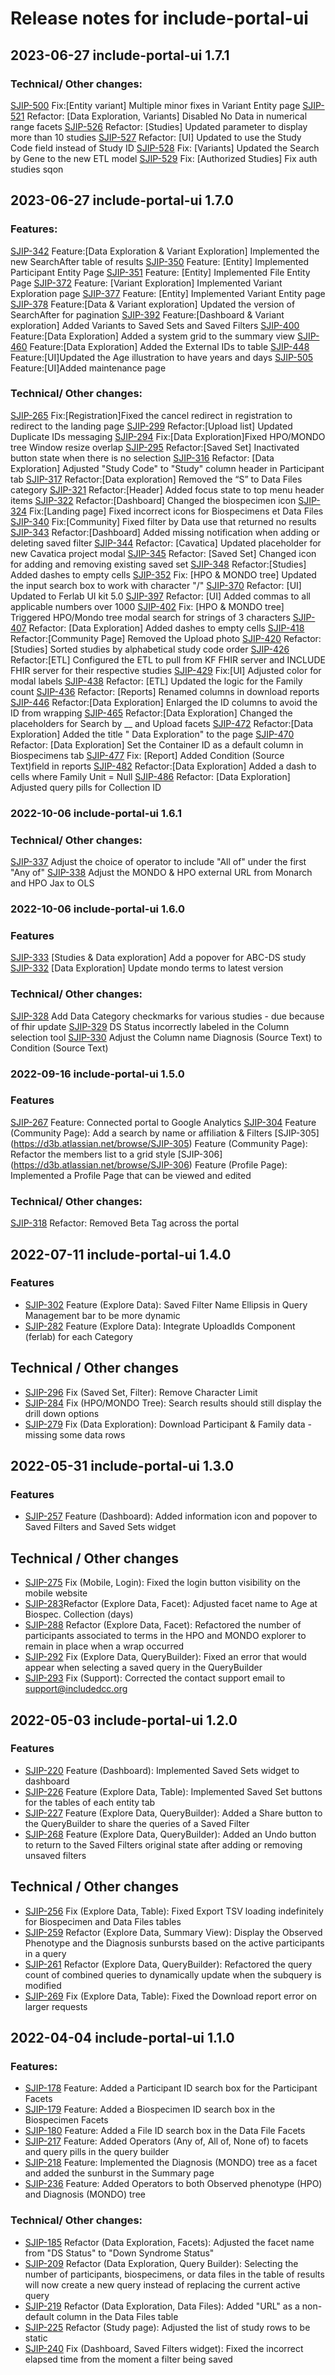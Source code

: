 # Release notes for include-portal-ui

<!--
## 2020-01-?? include-portal-ui 1.??.??

### Features

### Technical / Other changes
-->
## 2023-06-27 include-portal-ui 1.7.1
### Technical/ Other changes:
[SJIP-500](https://d3b.atlassian.net/browse/SJIP-500) Fix:[Entity variant] Multiple minor fixes in Variant Entity page
[SJIP-521](https://d3b.atlassian.net/browse/SJIP-521) Refactor: [Data Exploration, Variants] Disabled No Data in numerical range facets
[SJIP-526](https://d3b.atlassian.net/browse/SJIP-526) Refactor: [Studies] Updated parameter to display more than 10 studies
[SJIP-527](https://d3b.atlassian.net/browse/SJIP-527) Refactor: [UI] Updated to use the Study Code field instead of Study ID
[SJIP-528](https://d3b.atlassian.net/browse/SJIP-528) Fix: [Variants] Updated the Search by Gene to the new ETL model
[SJIP-529](https://d3b.atlassian.net/browse/SJIP-529) Fix: [Authorized Studies] Fix auth studies sqon

## 2023-06-27 include-portal-ui 1.7.0
### Features:
[SJIP-342](https://d3b.atlassian.net/browse/SJIP-342) Feature:[Data Exploration & Variant Exploration] Implemented the new SearchAfter table of results 
[SJIP-350](https://d3b.atlassian.net/browse/SJIP-350) Feature: [Entity] Implemented Participant Entity Page
[SJIP-351](https://d3b.atlassian.net/browse/SJIP-351) Feature: [Entity] Implemented File Entity Page
[SJIP-372](https://d3b.atlassian.net/browse/SJIP-372) Feature: [Variant Exploration] Implemented Variant Exploration page
[SJIP-377](https://d3b.atlassian.net/browse/SJIP-377) Feature: [Entity] Implemented Variant Entity page
[SJIP-378](https://d3b.atlassian.net/browse/SJIP-378) Feature:[Data & Variant exploration] Updated the version of SearchAfter for pagination
[SJIP-392](https://d3b.atlassian.net/browse/SJIP-392) Feature:[Dashboard & Variant exploration] Added Variants to Saved Sets and Saved Filters
[SJIP-400](https://d3b.atlassian.net/browse/SJIP-400) Feature:[Data Exploration] Added a system grid to the summary view
[SJIP-460](https://d3b.atlassian.net/browse/SJIP-460) Feature:[Data Exploration] Added the External IDs to table 
[SJIP-448](https://d3b.atlassian.net/browse/SJIP-448) Feature:[UI]Updated the Age illustration to have years and days
[SJIP-505](https://d3b.atlassian.net/browse/SJIP-505) Feature:[UI]Added maintenance page 

### Technical/ Other changes:
[SJIP-265](https://d3b.atlassian.net/browse/SJIP-265) Fix:[Registration]Fixed the cancel redirect in registration to redirect to the landing page
[SJIP-299](https://d3b.atlassian.net/browse/SJIP-299) Refactor:[Upload list] Updated Duplicate IDs messaging
[SJIP-294](https://d3b.atlassian.net/browse/SJIP-294) Fix:[Data Exploration]Fixed HPO/MONDO tree Window resize overlap 
[SJIP-295](https://d3b.atlassian.net/browse/SJIP-295) Refactor:[Saved Set] Inactivated button state when there is no selection
[SJIP-316](https://d3b.atlassian.net/browse/SJIP-316) Refactor: [Data Exploration] Adjusted "Study Code" to "Study" column header in Participant tab
[SJIP-317](https://d3b.atlassian.net/browse/SJIP-317) Refactor:[Data exploration] Removed the “S” to Data Files category
[SJIP-321](https://d3b.atlassian.net/browse/SJIP-321) Refactor:[Header] Added focus state to top menu header items
[SJIP-322](https://d3b.atlassian.net/browse/SJIP-322) Refactor:[Dashboard] Changed the biospecimen icon
[SJIP-324](https://d3b.atlassian.net/browse/SJIP-324) Fix:[Landing page] Fixed incorrect icons for Biospecimens et Data Files
[SJIP-340](https://d3b.atlassian.net/browse/SJIP-340) Fix:[Community] Fixed filter by Data use that returned no results
[SJIP-343](https://d3b.atlassian.net/browse/SJIP-343) Refactor:[Dashboard] Added missing notification when adding or deleting saved filter
[SJIP-344](https://d3b.atlassian.net/browse/SJIP-344) Refactor: [Cavatica] Updated placeholder for new Cavatica project modal
[SJIP-345](https://d3b.atlassian.net/browse/SJIP-345) Refactor: [Saved Set] Changed icon for adding and removing existing  saved set
[SJIP-348](https://d3b.atlassian.net/browse/SJIP-348) Refactor:[Studies] Added dashes to empty cells
[SJIP-352](https://d3b.atlassian.net/browse/SJIP-352) Fix: [HPO & MONDO tree] Updated the input search box to work with character "/"
[SJIP-370](https://d3b.atlassian.net/browse/SJIP-370) Refactor: [UI] Updated to Ferlab UI kit 5.0
[SJIP-397](https://d3b.atlassian.net/browse/SJIP-397) Refactor: [UI] Added commas to all applicable numbers over 1000
[SJIP-402](https://d3b.atlassian.net/browse/SJIP-402) Fix: [HPO & MONDO tree] Triggered HPO/Mondo tree modal search for strings of 3 characters
[SJIP-407](https://d3b.atlassian.net/browse/SJIP-407) Refactor: [Data Exploration] Added dashes to empty cells
[SJIP-418](https://d3b.atlassian.net/browse/SJIP-418) Refactor:[Community Page] Removed the Upload photo
[SJIP-420](https://d3b.atlassian.net/browse/SJIP-420) Refactor: [Studies] Sorted studies by alphabetical study code order
[SJIP-426](https://d3b.atlassian.net/browse/SJIP-426) Refactor:[ETL] Configured the ETL to pull from KF FHIR server and INCLUDE FHIR server for their respective studies
[SJIP-429](https://d3b.atlassian.net/browse/SJIP-429) Fix:[UI] Adjusted color for modal labels
[SJIP-438](https://d3b.atlassian.net/browse/SJIP-438) Refactor: [ETL] Updated the logic for the Family count
[SJIP-436](https://d3b.atlassian.net/browse/SJIP-436) Refactor: [Reports] Renamed columns in download reports
[SJIP-446](https://d3b.atlassian.net/browse/SJIP-446) Refactor:[Data Exploration] Enlarged the ID columns to avoid the ID from wrapping
[SJIP-465](https://d3b.atlassian.net/browse/SJIP-465) Refactor:[Data Exploration] Changed the placeholders for Search by __ and Upload facets
[SJIP-472](https://d3b.atlassian.net/browse/SJIP-472) Refactor:[Data Exploration] Added  the title  " Data Exploration" to the page
[SJIP-470](https://d3b.atlassian.net/browse/SJIP-470) Refactor: [Data Exploration] Set the Container ID as a default column in Biospecimens tab
[SJIP-477](https://d3b.atlassian.net/browse/SJIP-477) Fix: [Report] Added Condition (Source Text)field in reports
[SJIP-482](https://d3b.atlassian.net/browse/SJIP-482) Refactor:[Data Exploration] Added a dash to cells where Family Unit = Null
[SJIP-486](https://d3b.atlassian.net/browse/SJIP-486) Refactor: [Data Exploration] Adjusted query pills for Collection ID

### 2022-10-06 include-portal-ui 1.6.1
### Technical/ Other changes:
[SJIP-337](https://d3b.atlassian.net/browse/SJIP-337) Adjust the choice of operator to include "All of" under the first "Any of"
[SJIP-338](https://d3b.atlassian.net/browse/SJIP-338) Adjust the MONDO & HPO external URL from Monarch and HPO Jax to OLS

### 2022-10-06 include-portal-ui 1.6.0
### Features
[SJIP-333](https://d3b.atlassian.net/browse/SJIP-333) [Studies & Data exploration] Add a popover for ABC-DS study
[SJIP-332](https://d3b.atlassian.net/browse/SJIP-332) [Data Exploration] Update mondo terms to latest version
### Technical/ Other changes:
[SJIP-328](https://d3b.atlassian.net/browse/SJIP-328) Add Data Category checkmarks for various studies - due because of fhir update
[SJIP-329](https://d3b.atlassian.net/browse/SJIP-329) DS Status incorrectly labeled in the Column selection tool
[SJIP-330](https://d3b.atlassian.net/browse/SJIP-330) Adjust the Column name Diagnosis (Source Text) to Condition (Source Text)

### 2022-09-16 include-portal-ui 1.5.0
### Features
[SJIP-267](https://d3b.atlassian.net/browse/SJIP-267) Feature: Connected portal to Google Analytics
[SJIP-304](https://d3b.atlassian.net/browse/SJIP-304) Feature (Community Page): Add a search by name or affiliation & Filters
[SJIP-305] (https://d3b.atlassian.net/browse/SJIP-305) Feature (Community Page): Refactor the members list to a grid style
[SJIP-306] (https://d3b.atlassian.net/browse/SJIP-306) Feature (Profile Page): Implemented a Profile Page that can be viewed and edited
### Technical/ Other changes:
[SJIP-318](https://d3b.atlassian.net/browse/SJIP-318) Refactor: Removed Beta Tag across the portal

## 2022-07-11 include-portal-ui 1.4.0
### Features
- [SJIP-302](https://d3b.atlassian.net/browse/SJIP-302) Feature (Explore Data): Saved Filter Name Ellipsis in Query Management bar to be more dynamic
- [SJIP-282](https://d3b.atlassian.net/browse/SJIP-282) Feature (Explore Data): Integrate UploadIds Component (ferlab) for each Category
## Technical / Other changes
- [SJIP-296](https://d3b.atlassian.net/browse/SJIP-296) Fix (Saved Set, Filter): Remove Character Limit
- [SJIP-284](https://d3b.atlassian.net/browse/SJIP-284) Fix (HPO/MONDO Tree): Search results should still display the drill down options
- [SJIP-279](https://d3b.atlassian.net/browse/SJIP-279) Fix (Data Exploration): Download Participant & Family data - missing some data rows

## 2022-05-31 include-portal-ui 1.3.0
### Features
- [SJIP-257](https://d3b.atlassian.net/browse/SJIP-257) Feature (Dashboard): Added information icon and popover to Saved Filters and Saved Sets widget
## Technical / Other changes
- [SJIP-275](https://d3b.atlassian.net/browse/SJIP-275) Fix (Mobile, Login): Fixed the login button visibility on the mobile website
- [SJIP-283](https://d3b.atlassian.net/browse/SJIP-283)Refactor (Explore Data, Facet): Adjusted facet name to Age at Biospec. Collection (days)
- [SJIP-288](https://d3b.atlassian.net/browse/SJIP-288) Refactor (Explore Data, Facet): Refactored the number of participants associated to terms in the HPO and MONDO explorer to remain in place when a wrap occurred
- [SJIP-292](https://d3b.atlassian.net/browse/SJIP-292) Fix (Explore Data, QueryBuilder): Fixed an error that would appear when selecting a saved query in the QueryBuilder
- [SJIP-293](https://d3b.atlassian.net/browse/SJIP-293) Fix (Support): Corrected the contact support email to support@includedcc.org

## 2022-05-03 include-portal-ui 1.2.0
### Features
- [SJIP-220](https://d3b.atlassian.net/browse/SJIP-220) Feature (Dashboard): Implemented Saved Sets widget to dashboard
- [SJIP-226](https://d3b.atlassian.net/browse/SJIP-226) Feature (Explore Data, Table): Implemented Saved Set buttons for the tables of each entity tab
- [SJIP-227](https://d3b.atlassian.net/browse/SJIP-227) Feature (Explore Data, QueryBuilder): Added a Share button to the QueryBuilder to share the queries of a Saved Filter
- [SJIP-268](https://d3b.atlassian.net/browse/SJIP-268) Feature (Explore Data, QueryBuilder): Added an Undo button to return to the Saved Filters original state after adding or removing unsaved filters
## Technical / Other changes
- [SJIP-256](https://d3b.atlassian.net/browse/SJIP-256) Fix (Explore Data, Table): Fixed Export TSV loading indefinitely for Biospecimen and Data Files tables
- [SJIP-259](https://d3b.atlassian.net/browse/SJIP-259) Refactor (Explore Data, Summary View): Display the Observed Phenotype and the Diagnosis sunbursts based on the active participants in a query
- [SJIP-261](https://d3b.atlassian.net/browse/SJIP-261) Refactor (Explore Data, QueryBuilder): Refactored the query count of combined queries to dynamically update when the subquery is modified
- [SJIP-269](https://d3b.atlassian.net/browse/SJIP-269) Fix (Explore Data, Table):  Fixed the Download report error on larger requests

## 2022-04-04 include-portal-ui 1.1.0

### Features:
- [SJIP-178](https://d3b.atlassian.net/browse/SJIP-178) Feature: Added a Participant ID search box for the Participant Facets
- [SJIP-179](https://d3b.atlassian.net/browse/SJIP-179) Feature: Added a Biospecimen ID search box in the Biospecimen Facets
- [SJIP-180](https://d3b.atlassian.net/browse/SJIP-180) Feature: Added a File ID search box in the Data File Facets
- [SJIP-217](https://d3b.atlassian.net/browse/SJIP-217) Feature: Added Operators (Any of, All of, None of) to facets and query pills in the query builder
- [SJIP-218](https://d3b.atlassian.net/browse/SJIP-218) Feature: Implemented the Diagnosis (MONDO) tree as a facet and added the sunburst in the Summary page
- [SJIP-236](https://d3b.atlassian.net/browse/SJIP-236) Feature: Added Operators to both Observed phenotype (HPO) and Diagnosis (MONDO) tree

### Technical/ Other changes:

- [SJIP-185](https://d3b.atlassian.net/browse/SJIP-185) Refactor (Data Exploration, Facets): Adjusted the facet name from "DS Status" to "Down Syndrome Status"
- [SJIP-209](https://d3b.atlassian.net/browse/SJIP-209) Refactor (Data Exploration, Query Builder): Selecting the number of participants, biospecimens, or data files in the table of results will now create a new query instead of replacing the current active query
- [SJIP-219](https://d3b.atlassian.net/browse/SJIP-219) Refactor (Data Exploration, Data Files): Added "URL" as a non-default column in the Data Files table
- [SJIP-225](https://d3b.atlassian.net/browse/SJIP-225) Refactor (Study page): Adjusted the list of study rows to be static
- [SJIP-240](https://d3b.atlassian.net/browse/SJIP-240) Fix (Dashboard, Saved Filters widget): Fixed the incorrect elapsed time from the moment a filter being saved
